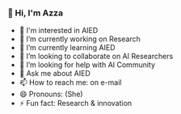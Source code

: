 ###  👋 Hi, I'm Azza

- 👀 I'm interested in AIED
- 🔭 I’m currently working on Research 
- 🌱 I’m currently learning AIED
- 👯 I’m looking to collaborate on AI Researchers 
- 🤔 I’m looking for help with AI Community 
- 💬 Ask me about AIED
- 📫 How to reach me: on e-mail
- 😄 Pronouns: (She)
- ⚡ Fun fact: Research & innovation

